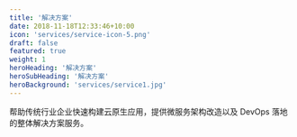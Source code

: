 ```yaml
---
title: '解决方案'
date: 2018-11-18T12:33:46+10:00
icon: 'services/service-icon-5.png'
draft: false
featured: true
weight: 1
heroHeading: '解决方案'
heroSubHeading: '解决方案'
heroBackground: 'services/service1.jpg'
---
```


帮助传统行业企业快速构建云原生应用，提供微服务架构改造以及 DevOps 落地的整体解决方案服务。